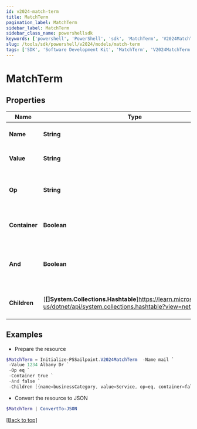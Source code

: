 ```yaml
---
id: v2024-match-term
title: MatchTerm
pagination_label: MatchTerm
sidebar_label: MatchTerm
sidebar_class_name: powershellsdk
keywords: ['powershell', 'PowerShell', 'sdk', 'MatchTerm', 'V2024MatchTerm'] 
slug: /tools/sdk/powershell/v2024/models/match-term
tags: ['SDK', 'Software Development Kit', 'MatchTerm', 'V2024MatchTerm']
---
```



# MatchTerm

## Properties

Name | Type | Description | Notes
------------ | ------------- | ------------- | -------------
**Name** | **String** | The attribute name | [optional] 
**Value** | **String** | The attribute value | [optional] 
**Op** | **String** | The operator between name and value | [optional] 
**Container** | **Boolean** | If it is a container or a real match term | [optional] [default to $false]
**And** | **Boolean** | If it is AND logical operator for the children match terms | [optional] [default to $false]
**Children** | [**[]System.Collections.Hashtable**]https://learn.microsoft.com/en-us/dotnet/api/system.collections.hashtable?view=net-9.0 | The children under this match term | [optional] 

## Examples

- Prepare the resource
```powershell
$MatchTerm = Initialize-PSSailpoint.V2024MatchTerm  -Name mail `
 -Value 1234 Albany Dr `
 -Op eq `
 -Container true `
 -And false `
 -Children [{name=businessCategory, value=Service, op=eq, container=false, and=false, children=null}]
```

- Convert the resource to JSON
```powershell
$MatchTerm | ConvertTo-JSON
```


[[Back to top]](#) 

